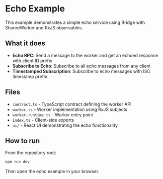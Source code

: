 # Echo Example

This example demonstrates a simple echo service using Bridge with SharedWorker and RxJS observables.

## What it does

- **Echo RPC**: Send a message to the worker and get an echoed response with client ID prefix
- **Subscribe to Echo**: Subscribe to all echo messages from any client
- **Timestamped Subscription**: Subscribe to echo messages with ISO timestamp prefix

## Files

- `contract.ts` - TypeScript contract defining the worker API
- `worker.ts` - Worker implementation using RxJS subjects
- `worker-runtime.ts` - Worker entry point
- `index.ts` - Client-side exports
- `ui/` - React UI demonstrating the echo functionality

## How to run

From the repository root:

```bash
npm run dev
```

Then open the echo example in your browser.